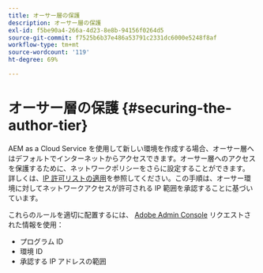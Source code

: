 ```yaml
---
title: オーサー層の保護
description: オーサー層の保護
exl-id: f5be90a4-266a-4d23-8e8b-94156f0264d5
source-git-commit: f7525b6b37e486a53791c2331dc6000e5248f8af
workflow-type: tm+mt
source-wordcount: '119'
ht-degree: 69%

---
```


# オーサー層の保護 {#securing-the-author-tier}

AEM as a Cloud Service を使用して新しい環境を作成する場合、オーサー層へはデフォルトでインターネットからアクセスできます。オーサー層へのアクセスを保護するために、ネットワークポリシーをさらに設定することができます。 詳しくは、[IP 許可リストの適用](https://experienceleague.adobe.com/docs/experience-manager-cloud-service/implementing/using-cloud-manager/ip-allow-lists/apply-allow-list.html?lang=ja)を参照してください。この手順は、オーサー環境に対してネットワークアクセスが許可される IP 範囲を承認することに基づいています。

これらのルールを適切に配置するには、 [Adobe Admin Console](https://adminconsole.adobe.com/) リクエストされた情報を使用：

* プログラム ID
* 環境 ID
* 承認する IP アドレスの範囲

